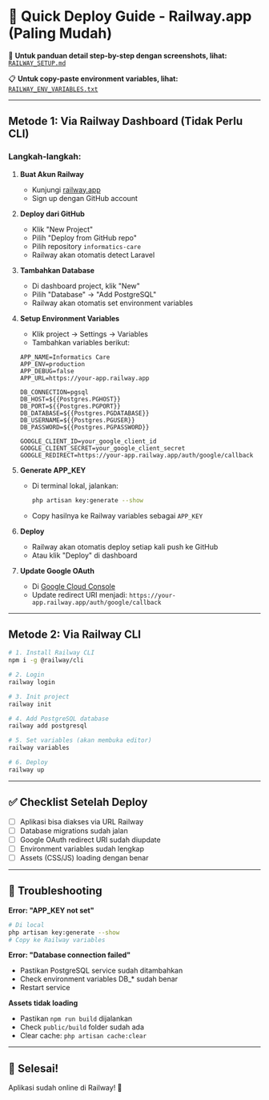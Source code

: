# 🚀 Quick Deploy Guide - Railway.app (Paling Mudah)

📖 **Untuk panduan detail step-by-step dengan screenshots, lihat:** [`RAILWAY_SETUP.md`](RAILWAY_SETUP.md)

📋 **Untuk copy-paste environment variables, lihat:** [`RAILWAY_ENV_VARIABLES.txt`](RAILWAY_ENV_VARIABLES.txt)

---

## Metode 1: Via Railway Dashboard (Tidak Perlu CLI)

### Langkah-langkah:

1. **Buat Akun Railway**

    - Kunjungi [railway.app](https://railway.app)
    - Sign up dengan GitHub account

2. **Deploy dari GitHub**

    - Klik "New Project"
    - Pilih "Deploy from GitHub repo"
    - Pilih repository `informatics-care`
    - Railway akan otomatis detect Laravel

3. **Tambahkan Database**

    - Di dashboard project, klik "New"
    - Pilih "Database" → "Add PostgreSQL"
    - Railway akan otomatis set environment variables

4. **Setup Environment Variables**

    - Klik project → Settings → Variables
    - Tambahkan variables berikut:

    ```
    APP_NAME=Informatics Care
    APP_ENV=production
    APP_DEBUG=false
    APP_URL=https://your-app.railway.app

    DB_CONNECTION=pgsql
    DB_HOST=${{Postgres.PGHOST}}
    DB_PORT=${{Postgres.PGPORT}}
    DB_DATABASE=${{Postgres.PGDATABASE}}
    DB_USERNAME=${{Postgres.PGUSER}}
    DB_PASSWORD=${{Postgres.PGPASSWORD}}

    GOOGLE_CLIENT_ID=your_google_client_id
    GOOGLE_CLIENT_SECRET=your_google_client_secret
    GOOGLE_REDIRECT=https://your-app.railway.app/auth/google/callback
    ```

5. **Generate APP_KEY**

    - Di terminal lokal, jalankan:
        ```bash
        php artisan key:generate --show
        ```
    - Copy hasilnya ke Railway variables sebagai `APP_KEY`

6. **Deploy**

    - Railway akan otomatis deploy setiap kali push ke GitHub
    - Atau klik "Deploy" di dashboard

7. **Update Google OAuth**
    - Di [Google Cloud Console](https://console.cloud.google.com)
    - Update redirect URI menjadi: `https://your-app.railway.app/auth/google/callback`

---

## Metode 2: Via Railway CLI

```bash
# 1. Install Railway CLI
npm i -g @railway/cli

# 2. Login
railway login

# 3. Init project
railway init

# 4. Add PostgreSQL database
railway add postgresql

# 5. Set variables (akan membuka editor)
railway variables

# 6. Deploy
railway up
```

---

## ✅ Checklist Setelah Deploy

-   [ ] Aplikasi bisa diakses via URL Railway
-   [ ] Database migrations sudah jalan
-   [ ] Google OAuth redirect URI sudah diupdate
-   [ ] Environment variables sudah lengkap
-   [ ] Assets (CSS/JS) loading dengan benar

---

## 🔧 Troubleshooting

**Error: "APP_KEY not set"**

```bash
# Di local
php artisan key:generate --show
# Copy ke Railway variables
```

**Error: "Database connection failed"**

-   Pastikan PostgreSQL service sudah ditambahkan
-   Check environment variables DB\_\* sudah benar
-   Restart service

**Assets tidak loading**

-   Pastikan `npm run build` dijalankan
-   Check `public/build` folder sudah ada
-   Clear cache: `php artisan cache:clear`

---

## 🎉 Selesai!

Aplikasi sudah online di Railway! 🚀

